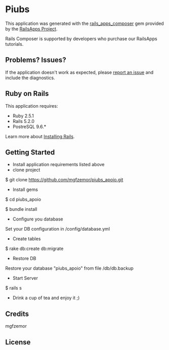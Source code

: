 Piubs
================

This application was generated with the [rails_apps_composer](https://github.com/RailsApps/rails_apps_composer) gem
provided by the [RailsApps Project](http://railsapps.github.io/).

Rails Composer is supported by developers who purchase our RailsApps tutorials.

Problems? Issues?
-----------

If the application doesn't work as expected, please [report an issue](https://github.com/RailsApps/rails_apps_composer/issues)
and include the diagnostics.

Ruby on Rails
-------------

This application requires:

- Ruby 2.5.1
- Rails 5.2.0
- PostreSQL 9.6.*

Learn more about [Installing Rails](http://railsapps.github.io/installing-rails.html).

Getting Started
---------------
- Install application requirements listed above
- clone project

$ git clone https://github.com/mgfzemor/piubs_apoio.git

- Install gems

$ cd piubs_apoio

$ bundle install

- Configure you database

Set your DB configuration in /config/database.yml

- Create tables

$ rake db:create db:migrate

- Restore DB

Restore your database "piubs_apoio" from file /db/db.backup

- Start Server

$ rails s

- Drink a cup of tea and enjoy it ;)

Credits
-------
mgfzemor

License
-------
